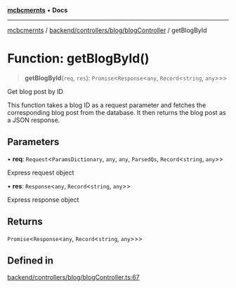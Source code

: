 [**mcbcmernts**](../../../../../README.md) • **Docs**

---

[mcbcmernts](../../../../../modules.md) /
[backend/controllers/blog/blogController](../README.md) / getBlogById

# Function: getBlogById()

> **getBlogById**(`req`, `res`): `Promise`\<`Response`\<`any`,
> `Record`\<`string`, `any`\>\>\>

Get blog post by ID

This function takes a blog ID as a request parameter and fetches the
corresponding blog post from the database. It then returns the blog post as a
JSON response.

## Parameters

• **req**: `Request`\<`ParamsDictionary`, `any`, `any`, `ParsedQs`,
`Record`\<`string`, `any`\>\>

Express request object

• **res**: `Response`\<`any`, `Record`\<`string`, `any`\>\>

Express response object

## Returns

`Promise`\<`Response`\<`any`, `Record`\<`string`, `any`\>\>\>

## Defined in

[backend/controllers/blog/blogController.ts:67](https://github.com/Data-Point-Solutions/mcbcMERNts/blob/c075a2f91fc90c2c88df62270de0475f3bdb96de/backend/controllers/blog/blogController.ts#L67)
